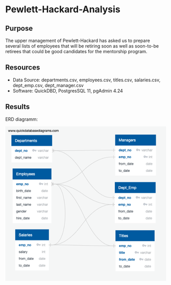 # Pewlett-Hackard-Analysis

## Purpose

The upper management of Pewlett-Hackard has asked us to prepare several lists of employees that will be retiring soon as well as soon-to-be retirees that could be good candidates for the mentorship program. 

## Resources 

- Data Source: departments.csv, employees.csv, titles.csv, salaries.csv, dept_emp.csv, dept_manager.csv
- Software: QuickDBD, PostgresSQL 11, pgAdmin 4.24

## Results

ERD diagramm:

![](resources/QuickDBD-Pewlett_Hackard.png)

